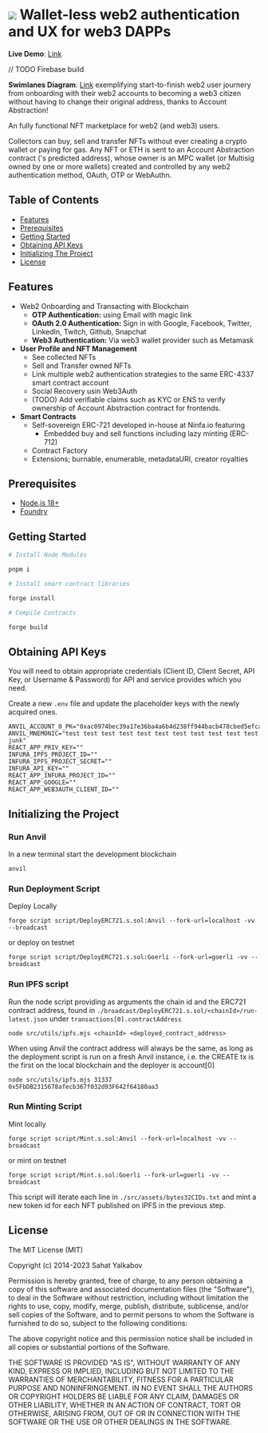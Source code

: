 ![](https://ninfa.io/static/media/darklogo.649655b0.png)
Wallet-less web2 authentication and UX for web3 DAPPs
=======================

**Live Demo**: [Link](https://hackathon-starter-1.ydftech.com/)

// TODO Firebase build

**Swimlanes Diagram**: [Link](https://swimlanes.io/u/de98ILCjT) exemplifying start-to-finish web2 user journery from onboarding with their web2 accounts to becoming a web3 citizen without having to change their original address, thanks to Account Abstraction!

An fully functional NFT marketplace for web2 (and web3) users.

Collectors can buy, sell and transfer NFTs without ever creating a crypto wallet or
paying for gas. Any NFT or ETH is sent to an Account Abstraction contract ('s predicted address), whose owner is an MPC wallet (or Multisig owned by one or more wallets) created and
controlled by any web2 authentication method, OAuth, OTP or WebAuthn.

## Table of Contents

- [Features](#features)
- [Prerequisites](#prerequisites)
- [Getting Started](#getting-started)
- [Obtaining API Keys](#obtaining-api-keys)
- [Initializing The Project](#initializing-the-project)
- [License](#license)

## Features

- Web2 Onboarding and Transacting with Blockchain
  - **OTP Authentication:** using Email with magic link
  - **OAuth 2.0 Authentication:** Sign in with Google, Facebook, Twitter, LinkedIn, Twitch, Github, Snapchat
  - **Web3 Authentication:** Via web3 wallet provider such as Metamask
- **User Profile and NFT Management**
  - See collected NFTs
  - Sell and Transfer owned NFTs
  - Link multiple web2 authentication strategies to the same ERC-4337 smart contract account
  - Social Recovery usin Web3Auth
  - (TODO) Add verifiable claims such as KYC or ENS to verify ownership of Account Abstraction contract for frontends.
- **Smart Contracts**
  - Self-sovereign ERC-721 developed in-house at Ninfa.io featuring
    - Embedded buy and sell functions including lazy minting (ERC-712)
  - Contract Factory
  - Extensions; burnable, enumerable, metadataURI, creator royalties

## Prerequisites

- [Node.js 18+](http://nodejs.org)
- [Foundry](https://book.getfoundry.sh/getting-started/installation)

## Getting Started

```bash
# Install Node Modules

pnpm i

# Install smart contract libraries

forge install

# Compile Contracts

forge build
```

## Obtaining API Keys

You will need to obtain appropriate credentials (Client ID, Client Secret, API Key, or Username & Password) for API and service provides which you need.

Create a new `.env` file and update the placeholder keys with the newly acquired ones.

```
ANVIL_ACCOUNT_0_PK="0xac0974bec39a17e36ba4a6b4d238ff944bacb478cbed5efcae784d7bf4f2ff80"
ANVIL_MNEMONIC="test test test test test test test test test test test junk"
REACT_APP_PRIV_KEY=""
INFURA_IPFS_PROJECT_ID=""
INFURA_IPFS_PROJECT_SECRET=""
INFURA_API_KEY=""
REACT_APP_INFURA_PROJECT_ID=""
REACT_APP_GOOGLE=""
REACT_APP_WEB3AUTH_CLIENT_ID=""
```

## Initializing the Project

### Run Anvil

In a new terminal start the development blockchain

`anvil`

### Run Deployment Script

Deploy Locally

`forge script script/DeployERC721.s.sol:Anvil --fork-url=localhost -vv --broadcast`

or deploy on testnet

`forge script script/DeployERC721.s.sol:Goerli --fork-url=goerli -vv --broadcast`

### Run IPFS script

Run the node script providing as arguments the chain id and the ERC721 contract address, found in
`./broadcast/DeployERC721.s.sol/<chainId>/run-latest.json` under `transactions[0].contractAddress`

`node src/utils/ipfs.mjs <chainId> <deployed_contract_address>`

When using Anvil the contract address will always be the same, as long as the deployment script is run on a fresh Anvil
instance, i.e. the CREATE tx is the first on the local blockchain and the deployer is account[0]

`node src/utils/ipfs.mjs 31337 0x5FbDB2315678afecb367f032d93F642f64180aa3`

### Run Minting Script

Mint locally

`forge script script/Mint.s.sol:Anvil --fork-url=localhost -vv --broadcast`

or mint on testnet

`forge script script/Mint.s.sol:Goerli --fork-url=goerli -vv --broadcast`

This script will iterate each line in `./src/assets/bytes32CIDs.txt` and mint a new token id for each NFT published on
IPFS in the previous step.

## License

The MIT License (MIT)

Copyright (c) 2014-2023 Sahat Yalkabov

Permission is hereby granted, free of charge, to any person obtaining a copy of this software and associated documentation files (the "Software"), to deal in the Software without restriction, including without limitation the rights to use, copy, modify, merge, publish, distribute, sublicense, and/or sell copies of the Software, and to permit persons to whom the Software is furnished to do so, subject to the following conditions:

The above copyright notice and this permission notice shall be included in all copies or substantial portions of the Software.

THE SOFTWARE IS PROVIDED "AS IS", WITHOUT WARRANTY OF ANY KIND, EXPRESS OR IMPLIED, INCLUDING BUT NOT LIMITED TO THE WARRANTIES OF MERCHANTABILITY, FITNESS FOR A PARTICULAR PURPOSE AND NONINFRINGEMENT. IN NO EVENT SHALL THE AUTHORS OR COPYRIGHT HOLDERS BE LIABLE FOR ANY CLAIM, DAMAGES OR OTHER LIABILITY, WHETHER IN AN ACTION OF CONTRACT, TORT OR OTHERWISE, ARISING FROM, OUT OF OR IN CONNECTION WITH THE SOFTWARE OR THE USE OR OTHER DEALINGS IN THE SOFTWARE.
